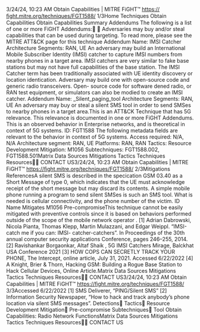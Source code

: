 3/24/24, 10:23 AM Obtain Capabilities | MITRE FiGHT™
https://ﬁght.mitre.org/techniques/FGT1588/ 1/3Home Techniques Obtain Capabilities
Obtain Capabilities
Summary
Addendums
The following is a list of one or more FiGHT Addendums:󰅂 󰅂
Adversaries may buy and/or steal capabilities that can be
used during targeting. To read more, please see the MITRE
ATT&CK page for this technique
Addendum Name: IMSI Catcher
Architecture Segments: RAN, UE
An adversary may build an International Mobile Subscriber
Identity (IMSI) catcher to capture IMSI numbers from nearby
phones in a target area.
IMSI catchers are very similar to fake base stations but may
not have full capabilities of the base station. The IMSI Catcher
term has been traditionally associated with UE identity
discovery or location identi cation. Adversary may build one
with open-source code and generic radio transceivers. Open-
source code for software de ned radio, or RAN test
equipment, or simulators can also be modi ed to create an
IMSI catcher.
Addendum Name: \_Silent\_paging\_tool
Architecture Segments: RAN, UE
An adversary may buy or steal a silent SMS tool in order to
send SMSes to nearby phones in a target area.This is an ATT&CK
Technique that has 5G
relevance. This relevance is
documented in one or more
FiGHT Addendums.
This is an observed behavior
in Enterprise networks, and is
theoretical in context of 5G
systems.
ID: FGT1588
The following metadata
fields are relevant to the
behavior in context of 5G
systems.
Access required: N/A, N/A
Architecture segment: RAN,
UE
Platforms: RAN, RAN
Tactics: Resource
Development
Mitigation: M1056
Subtechniques:
FGT1588.002, FGT1588.501Matrix Data Sources Mitigations Tactics Techniques Resources󰍝󰇙
CONTACT US3/24/24, 10:23 AM Obtain Capabilities | MITRE FiGHT™
https://ﬁght.mitre.org/techniques/FGT1588/ 2/3Mitigations
ReferencesA silent SMS is described in the speci cation GSM 03.40 as a
Short Message of type 0, which indicates that the UE must
acknowledge receipt of the short message but may discard its
contents.
A simple mobile phone running a program to send silent
SMSes is such an SMS tool. What is needed is cellular
connectivity, and the phone number of the victim.
ID Name Mitigates
M1056 Pre-compromiseThis technique cannot
be easily mitigated with
preventive controls
since it is based on
behaviors performed
outside of the scope of
the mobile network
operator .
[1] Adrian Dabrowski, Nicola Pianta, Thomas Klepp, Martin
Mulazzani, and Edgar Weippl. “IMSI-catch me if you can: IMSI-
catcher-catchers”. In Proceedings of the 30th annual
computer security applications Conference, pages 246–255,
2014.
[2] Ravishankar Borgaonkar, Altaf Shaik , 5G IMSI Catchers
Mirage, Balckhat USA Conference 2021
[3] HOW COPS CAN SECRETLY TRACK YOUR PHONE, The
Intercept, online article, July 31, 2021. Accessed 6/22/2022
[4] A Knight, Brier & Thorn, Hacking GSM: Building a Rogue
Base Station to Hack Cellular Devices, Online Article.Matrix Data Sources Mitigations Tactics Techniques Resources󰍝󰇙
CONTACT US3/24/24, 10:23 AM Obtain Capabilities | MITRE FiGHT™
https://ﬁght.mitre.org/techniques/FGT1588/ 3/3Accessed 6/22/2022
[1] SMS Deliverer, “PING/Silent SMS”
[2] Information Security Newspaper, “How to hack and track
anybody’s phone location via silent SMS messages”.
Detections󰅀
Tactics󰅀
Resource Development
Mitigation󰅀
Pre-compromise
Subtechniques󰅀
Tool
Obtain Capabilities: Radio Network FunctionsMatrix Data Sources Mitigations Tactics Techniques Resources󰍝󰇙
CONTACT US